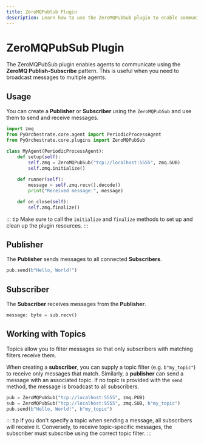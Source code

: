 ```yaml
---
title: ZeroMQPubSub Plugin
description: Learn how to use the ZeroMQPubSub plugin to enable communication between agents using the ZeroMQ Publish-Subscribe pattern.
---
```


# ZeroMQPubSub Plugin
The ZeroMQPubSub plugin enables agents to communicate using the **ZeroMQ Publish-Subscribe** pattern. This is useful when you need to broadcast messages to multiple agents.

## Usage

You can create a **Publisher** or **Subscriber** using the `ZeroMQPubSub` and use them to send and receive messages.

```python
import zmq
from PyOrchestrate.core.agent import PeriodicProcessAgent
from PyOrchestrate.core.plugins import ZeroMQPubSub

class MyAgent(PeriodicProcessAgent):
    def setup(self):
        self.zmq = ZeroMQPubSub("tcp://localhost:5555", zmq.SUB)
        self.zmq.initialize()
    
    def runner(self):
        message = self.zmq.recv().decode()
        print("Received message:", message)

    def on_close(self):
        self.zmq.finalize()
```

::: tip
Make sure to call the `initialize` and `finalize` methods to set up and clean up the plugin resources.
:::

## Publisher

The **Publisher** sends messages to all connected **Subscribers**.

```python
pub.send(b"Hello, World!")
```

## Subscriber

The **Subscriber** receives messages from the **Publisher**.

```python
message: byte = sub.recv()
```

## Working with Topics

Topics allow you to filter messages so that only subscribers with matching filters receive them. 

When creating a **subscriber**, you can supply a topic filter (e.g. `b"my_topic"`) to receive only messages that match. Similarly, a **publisher** can send a message with an associated topic. If no topic is provided with the `send` method, the message is broadcast to all subscribers.

```python
pub = ZeroMQPubSub("tcp://localhost:5555", zmq.PUB)
sub = ZeroMQPubSub("tcp://localhost:5555", zmq.SUB, b"my_topic")
pub.send(b"Hello, World!", b"my_topic")
```

::: tip
If you don't specify a topic when sending a message, all subscribers will receive it. Conversely, to receive topic-specific messages, the subscriber must subscribe using the correct topic filter. 
:::